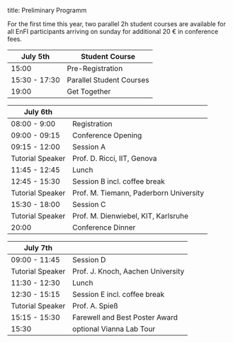 title: Preliminary Programm

For the first time this year, two parallel 2h student courses are available for all EnFI participants arriving on sunday for additional 20 € in conference fees.
  

| July 5th           |  Student Course                               |
|------------|----------------------------------|
|15:00 |Pre-Registration     |
|15:30 - 17:30   |Parallel Student Courses      |
|19:00    |Get Together             |



|       July 6th     |                                 |
|------------|----------------------------------|
|08:00 - 9:00 |Registration      |
|09:00 - 09:15    |Conference Opening     |
|09:15 - 12:00   |Session A             |
|  Tutorial Speaker |Prof. D. Ricci, IIT, Genova   |
|11:45 - 12:45    |Lunch            |
|12:45 - 15:30    |Session B incl. coffee break     |
|Tutorial Speaker  |  Prof. M. Tiemann, Paderborn University          |
|15:30 - 18:00  |Session C             |
|Tutorial Speaker| Prof. M. Dienwiebel, KIT, Karlsruhe
|20:00   |Conference Dinner           |


|       July 7th     |                                 |
|------------|----------------------------------|
|09:00 - 11:45  |Session D     |
|Tutorial Speaker |Prof. J. Knoch, Aachen University| 
|11:30 - 12:30    |Lunch   |
|12:30 - 15:15   |Session E incl. coffee break            |
|Tutorial Speaker  |  Prof. A. Spieß  |
|15:15 - 15:30    |Farewell and Best Poster Award            |
|15:30        |optional Vianna Lab Tour|

<!--

Nebeneinander Ausklappen

<script type="text/javascript">

 function toggle_visibility(id) {
 var e = document.getElementById(id);
 if(e.style.display == 'block')
 e.style.display = 'none';
 else
 e.style.display = 'block';
 }
//
</script>

<a href="#" onclick="toggle_visibility('foo');">Click here to toggle visibility of element #foo</a>
<div id="foo">This is foo</div>



#July 5th
----
**15:30:** Pre-Registration   
**16:00-17:00:** Tutorial 1   
**17:00-18:00:** Tutorial 2  

**19:00- open end:** Get together in [Beer garden](/RouteDescription/)
**19:00:** Committee meeting



# July 6th
---
**8:00:** Registration and welcome coffee   
**9:00:** Opening of the conference      
**9:15-12:00:** Session A   
**9:15-10:00:** Tutorial A 

 [Speakers Name](/TutorialSpeakers/)

<a href="#" onclick="toggle_visibility('foo');">**10:15-11:15:** Short presentations: session A </a>

<div id="foo" markdown="1">

**10:00 - 10:03 | A.1 |** Name: "Titel"
**10:03 - 10:06 | A.2 |** Name: "Titel"
**10:06 - 10:09 | A.3 |** Name: "Titel"
**10:09 - 10:12 | A.4 |** Name: "Titel"
**10:12 - 10:15 | A.5 |** Name: "Titel"
**10:15 - 10:18 | A.6 |** Name: "Titel"
**10:18 - 10:21 | A.7 |** Name: "Titel"
**10:21 - 10:24 | A.8 |** Name: "Titel"
**10:24 - 10:27 | A.9 |** Name: "Titel"
**10:27 - 10:30 | A.10 |** Name: "Titel"
**10:30 - 10:33 | A.11 |** Name: "Titel"
**10:33 - 10:36 | A.12 |** Name: "Titel"
**10:36 - 10:39 | A.13 |** Name: "Titel"
**10:39 - 10:42 | A.14 |** Name: "Titel"
**10:42 - 10:45 | A.15 |** Name: "Titel"
**10:45 - 10:48 | A.16 |** Name: "Titel"
**10:48 - 10:51 | A.17 |** Name: "Titel"
**10:51 - 10:54 | A.18 |** Name: "Titel"
**10:54 - 10:57 | A.19 |** Name: "Titel"
**10:57 - 11:00 | A.20 |** Name: "Titel"


</div>

ausklappen Ende

**11:00-12:00:** Poster Session and Coffee break

**11:45-12:45** Lunch

**12:45-15:30** Session B: Title
**12:45-13:30:** Tutorial B: [Speakers Name](/TutorialSpeakers/)

**13:30-14:30:** Short Presentation: Session B

ausklappen
**13:30 - 13:33 | B.1 |** Name: "Titel"
**13:33 - 13:36 | B.2 |** Name: "Titel"
**13:36 - 13:39 | B.3 |** Name: "Titel"
**13:39 - 13:42 | B.4 |** Name: "Titel"
**13:42 - 13:45 | B.5 |** Name: "Titel"
**13:45 - 13:48 | B.6 |** Name: "Titel"
**13:48 - 13:51 | B.7 |** Name: "Titel"
**13:51 - 13:54 | B.8 |** Name: "Titel"
**13:54 - 13:57 | B.9 |** Name: "Titel"
**13:57 - 14:00 | B.10 |** Name: "Titel"
**14:00 - 14:03 | B.11 |** Name: "Titel"
**14:03 - 14:06 | B.12 |** Name: "Titel"
**14:06 - 14:09 | B.13 |** Name: "Titel"
**14:09 - 14:12 | B.14 |** Name: "Titel"
**14:12 - 14:15 | B.15 |** Name: "Titel"
**14:15 - 14:18 | B.16 |** Name: "Titel"
**14:18 - 14:21 | B.17 |** Name: "Titel"
**14:21 - 14:24 | B.18 |** Name: "Titel"
**14:24 - 14:27 | B.19 |** Name: "Titel"
**14:27 - 14:30 | B.20 |** Name: "Titel"


ausklappen Ende

**14:30-15:30:** Poster and coffee break

**15:30-18:00** Session C: Title
**15:30-16:15:** Tutorial C: [Speakers Name](/TutorialSpeakers/)
**16:15-17:15:** Short Presentations: Session C

ausklappen

**16:15 - 16:18 | C.1 |** Name: "Titel"
**16:18 - 16:21 | C.2 |** Name: "Titel"
**16:21 - 16:24 | C.3 |** Name: "Titel"
**16:24 - 16:27 | C.4 |** Name: "Titel"
**16:27 - 16:30 | C.5 |** Name: "Titel"
**16:30 - 16:33 | C.6 |** Name: "Titel"
**16:33 - 16:36 | C.7 |** Name: "Titel"
**16:36 - 16:39 | C.8 |** Name: "Titel"
**16:39 - 16:42 | C.9 |** Name: "Titel"
**16:42 - 16:45 | C.10 |** Name: "Titel"
**16:45 - 16:48 | C.11 |** Name: "Titel"
**16:48 - 16:51 | C.12 |** Name: "Titel"
**16:51 - 16:54 | C.13 |** Name: "Titel"
**16:54 - 16:57 | C.14 |** Name: "Titel"
**16:57 - 17:00 | C.15 |** Name: "Titel"
**17:00 - 17:03 | C.16 |** Name: "Titel"
**17:03 - 17:06 | C.17 |** Name: "Titel"
**17:06 - 17:09 | C.18 |** Name: "Titel"
**17:09 - 17:12 | C.19 |** Name: "Titel"
**17:12 - 17:15 | C.20 |** Name: "Titel"


ausklappen Ende

**17:15-18:00:** Poster Session
**20:00:** [Conference Dinner](/RouteDescription/)

# July 7th
---
**9:00-11:45** Session D: Title
**9:00-9:45:** Tutorial D: [Speakers Name](/TutorialSpeakers/)

**9:45-10:45:** Short presentations: session D

ausklappen

**09:45 - 09:48 | D.1 |** Name: "Titel"
**09:48 - 09:51 | D.2 |** Name: "Titel"
**09:51 - 09:54 | D.3 |** Name: "Titel"
**09:54 - 09:57 | D.4 |** Name: "Titel"
**09:57 - 10:00 | D.5 |** Name: "Titel"
**10:00 - 10:03 | D.6 |** Name: "Titel"
**10:03 - 10:06 | D.7 |** Name: "Titel"
**10:06 - 10:09 | D.8 |** Name: "Titel"
**10:09 - 10:12 | D.9 |** Name: "Titel"
**10:12 - 10:15 | D.10 |** Name: "Titel"
**10:15 - 10:18 | D.11 |** Name: "Titel"
**10:18 - 10:21 | D.12 |** Name: "Titel"
**10:21 - 10:24 | D.13 |** Name: "Titel"
**10:24 - 10:27 | D.14 |** Name: "Titel"
**10:27 - 10:30 | D.15 |** Name: "Titel"
**10:30 - 10:33 | D.16 |** Name: "Titel"
**10:33 - 10:36 | D.17 |** Name: "Titel"
**10:36 - 10:39 | D.18 |** Name: "Titel"
**10:39 - 10:42 | D.19 |** Name: "Titel"
**10:42 - 10:45 | D.20 |** Name: "Titel"

ausklappen Ende

**10:45-11:45:** Poster Session D and Coffee break

**11:30-12:30** Lunch

**12:30-15:30** Session E: Title
**12:30-13:15:** Tutorial E: [Speakers Name](/TutorialSpeakers/)

**13:15-14:15:** Short Presentation: session E

ausklappen

**13:15 - 13:18 | E.1 |** Name: "Titel"
**13:18 - 13:21 | E.2 |** Name: "Titel"
**13:21 - 13:24 | E.3 |** Name: "Titel"
**13:24 - 13:27 | E.4 |** Name: "Titel"
**13:27 - 13:30 | E.5 |** Name: "Titel"
**13:30 - 13:33 | E.6 |** Name: "Titel"
**13:33 - 13:36 | E.7 |** Name: "Titel"
**13:36 - 13:39 | E.8 |** Name: "Titel"
**13:39 - 13:42 | E.9 |** Name: "Titel"
**13:42 - 13:45 | E.10 |** Name: "Titel"
**13:45 - 13:48 | E.11 |** Name: "Titel"
**13:48 - 13:51 | E.12 |** Name: "Titel"
**13:51 - 13:54 | E.13 |** Name: "Titel"
**13:54 - 13:57 | E.14 |** Name: "Titel"
**13:57 - 14:00 | E.15 |** Name: "Titel"
**14:00 - 14:03 | E.16 |** Name: "Titel"
**14:03 - 14:06 | E.17 |** Name: "Titel"
**14:06 - 14:09 | E.18 |** Name: "Titel"
**14:09 - 14:12 | E.19 |** Name: "Titel"
**14:12 - 14:15 | E.20 |** Name: "Titel"

ausklappen Ende

**14:15-15:15:** Poster session E and coffee break
**15:15-15:30:** Farewell and best poster award
**15:30-16:00:** optional VIANNA Lab Tour



[Download](/EnFI/conferenceprogramm.pdf) Conference Programm
-->

